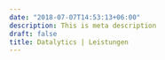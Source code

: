 ```yaml
---
date: "2018-07-07T14:53:13+06:00"
description: This is meta description
draft: false
title: Datalytics | Leistungen
---
```

